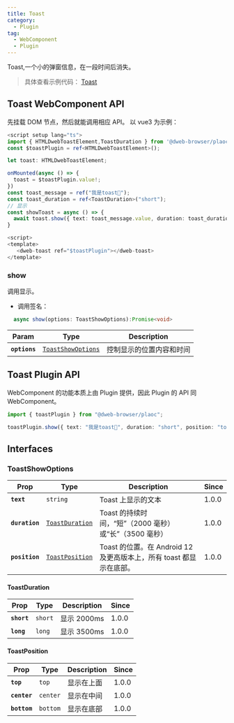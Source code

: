 ```yaml
---
title: Toast
category:
  - Plugin
tag:
  - WebComponent
  - Plugin
---
```


Toast,一个小的弹窗信息，在一段时间后消失。

> 具体查看示例代码： [Toast](https://github.com/BioforestChain/dweb_browser/blob/main/plaoc/demo/src/pages/Toast.vue)

## Toast WebComponent API

先挂载 DOM 节点，然后就能调用相应 API。
以 vue3 为示例：

```ts
<script setup lang="ts">
import { HTMLDwebToastElement,ToastDuration } from '@dweb-browser/plaoc';
const $toastPlugin = ref<HTMLDwebToastElement>();

let toast: HTMLDwebToastElement;

onMounted(async () => {
  toast = $toastPlugin.value!;
})
const toast_message = ref("我是toast🍓");
const toast_duration = ref<ToastDuration>("short");
// 显示
const showToast = async () => {
  await toast.show({ text: toast_message.value, duration: toast_duration.value })
}

<script>
<template>
   <dweb-toast ref="$toastPlugin"></dweb-toast>
</template>
```

### show

调用显示。

- 调用签名：

```ts
  async show(options: ToastShowOptions):Promise<void>
```

| Param         | Type                                                          | Description              |
| ------------- | ------------------------------------------------------------- | ------------------------ |
| **`options`** | <code><a href="#toastshowoptions">ToastShowOptions</a></code> | 控制显示的位置内容和时间 |

## Toast Plugin API

WebComponent 的功能本质上由 Plugin 提供，因此 Plugin 的 API 同 WebComponent。

```ts
import { toastPlugin } from "@dweb-browser/plaoc";

toastPlugin.show({ text: "我是toast🍉", duration: "short", position: "top" });
```

## Interfaces

### ToastShowOptions

| Prop           | Type                                                    | Description                                                         | Since |
| -------------- | ------------------------------------------------------- | ------------------------------------------------------------------- | ----- |
| **`text`**     | <code>string</code>                                     | Toast 上显示的文本                                                  | 1.0.0 |
| **`duration`** | <code><a href="#toastduration">ToastDuration</a></code> | Toast 的持续时间，“短”（2000 毫秒）或“长”（3500 毫秒）              | 1.0.0 |
| **`position`** | <code><a href="#toastposition">ToastPosition</a></code> | Toast 的位置。在 Android 12 及更高版本上，所有 toast 都显示在底部。 | 1.0.0 |

#### ToastDuration

| Prop        | Type               | Description | Since |
| ----------- | ------------------ | ----------- | ----- |
| **`short`** | <code>short</code> | 显示 2000ms | 1.0.0 |
| **`long`**  | <code>long</code>  | 显示 3500ms | 1.0.0 |

#### ToastPosition

| Prop         | Type                | Description | Since |
| ------------ | ------------------- | ----------- | ----- |
| **`top`**    | <code>top</code>    | 显示在上面  | 1.0.0 |
| **`center`** | <code>center</code> | 显示在中间  | 1.0.0 |
| **`bottom`** | <code>bottom</code> | 显示在底部  | 1.0.0 |

